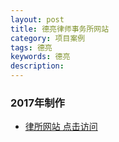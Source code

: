 ```yaml
---
layout: post
title: 德亮律师事务所网站
category: 项目案例
tags: 德亮
keywords: 德亮
description: 
---
```



### 2017年制作

- [律所网站 点击访问](http://182.92.226.74/bjxsbh.com/)



